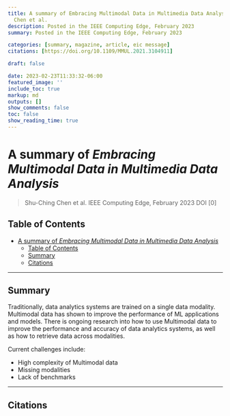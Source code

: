 ```yaml
---
title: A summary of Embracing Multimodal Data in Multimedia Data Analysis by Shu-Ching
  Chen et al.
description: Posted in the IEEE Computing Edge, February 2023
summary: Posted in the IEEE Computing Edge, February 2023

categories: [summary, magazine, article, eic message]
citations: [https://doi.org/10.1109/MMUL.2021.3104911]

draft: false

date: 2023-02-23T11:33:32-06:00
featured_image: ''
include_toc: true
markup: md
outputs: []
show_comments: false
toc: false
show_reading_time: true
---
```


# A summary of *Embracing Multimodal Data in Multimedia Data Analysis*

> Shu-Ching Chen et al. IEEE Computing Edge, February 2023 DOI \[0\]

## Table of Contents

- [A summary of *Embracing Multimodal Data in Multimedia Data Analysis*](#a-summary-of-embracing-Multimodal-data-in-multimedia-data-analysis)
  - [Table of Contents](#table-of-contents)
  - [Summary](#summary)
  - [Citations](#citations)

______________________________________________________________________

## Summary

Traditionally, data analytics systems are trained on a single data modality.
Multimodal data has shown to improve the performance of ML applications and
models. There is ongoing research into how to use Multimodal data to improve the
performance and accuracy of data analytics systems, as well as how to retrieve
data across modalities.

Current challenges include:

- High complexity of Multimodal data
- Missing modalities
- Lack of benchmarks

______________________________________________________________________

## Citations
